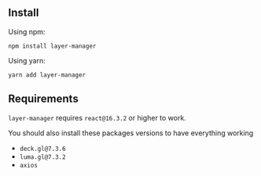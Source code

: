 ## Install

Using npm:

`npm install layer-manager`

Using yarn:

`yarn add layer-manager`


## Requirements

`layer-manager` requires `react@16.3.2` or higher to work.

You should also install these packages versions to have everything working
- `deck.gl@7.3.6`
- `luma.gl@7.3.2`
- `axios`
